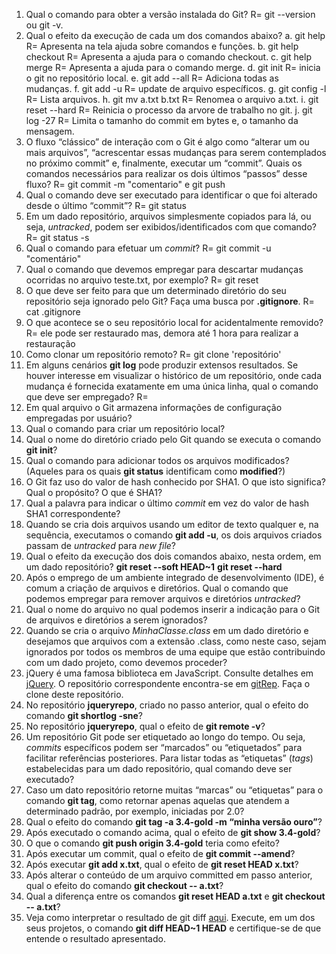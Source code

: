 1. Qual o comando para obter a versão instalada do Git? 
R= git --version ou git -v.
2. Qual o efeito da execução de cada um dos comandos abaixo?
  a. git help 
  R= Apresenta na tela ajuda sobre comandos e funções.
  b. git help checkout 
  R= Apresenta a ajuda para o comando checkout.
  c. git help merge 
  R= Apresenta a ajuda para o comando merge.
  d. git init 
  R=  inicia o git no repositório local.
  e. git add --all 
  R=  Adiciona todas as mudanças.
  f. git add -u 
  R= update de arquivo específicos.
  g. git config -l 
  R= Lista arquivos.
  h. git mv a.txt b.txt
  R= Renomea o arquivo a.txt.
  i. git reset --hard
  R= Reinicia o processo da arvore de trabalho no git.
  j. git log -27
  R= Limita o tamanho do commit em bytes e, o tamanho da mensagem.
3. O fluxo “clássico” de interação com o Git é algo como “alterar um ou mais arquivos”, “acrescentar essas mudanças para serem contemplados no próximo commit” e, finalmente, executar um “commit”. Quais os comandos necessários para realizar os dois últimos “passos” desse fluxo? 
R= git commit -m "comentario" e git push
4. Qual o comando deve ser executado para identificar o que foi alterado desde o último “commit”?
R= git status
5. Em um dado repositório, arquivos simplesmente copiados para lá, ou seja, _untracked_, podem ser exibidos/identificados com que comando?
R= git status -s 
6. Qual o comando para efetuar um _commit_? 
R= git commit -u "comentário"
7. Qual o comando que devemos empregar para descartar mudanças ocorridas no arquivo teste.txt, por exemplo?
R= git reset
8. O que deve ser feito para que um determinado diretório do seu repositório seja ignorado pelo Git? Faça uma busca por **.gitignore**.
R= cat .gitignore
9. O que acontece se o seu repositório local for acidentalmente removido?
R= ele pode ser restaurado mas, demora até 1 hora para realizar a restauração
10. Como clonar um repositório remoto?
R= git clone 'repositório'
11. Em alguns cenários **git log** pode produzir extensos resultados. Se houver interesse em visualizar o histórico de um repositório, onde cada mudança é fornecida exatamente em uma única linha, qual o comando que deve ser empregado?
R= 
12. Em qual arquivo o Git armazena informações de configuração empregadas por usuário?
13. Qual o comando para criar um repositório local?
14. Qual o nome do diretório criado pelo Git quando se executa o comando **git init**?
15. Qual o comando para adicionar todos os arquivos modificados? (Aqueles para os quais **git status** identificam como **modified**?)
16. O Git faz uso do valor de hash conhecido por SHA1. O que isto significa? Qual o propósito? O que é SHA1?
17. Qual a palavra para indicar o último _commit_ em vez do valor de hash SHA1 correspondente?
18. Quando se cria dois arquivos usando um editor de texto qualquer e, na sequência, executamos o comando **git add -u**, os dois arquivos criados passam de _untracked_ para _new file_?
19. Qual o efeito da execução dos dois comandos abaixo, nesta ordem, em um dado repositório?
**git reset --soft HEAD~1**
**git reset --hard**
20. Após o emprego de um ambiente integrado de desenvolvimento (IDE), é comum a criação de arquivos e diretórios. Qual o comando que podemos empregar para remover arquivos e diretórios _untracked_?
21. Qual o nome do arquivo no qual podemos inserir a indicação para o Git de arquivos e diretórios a serem ignorados?
22. Quando se cria o arquivo _MinhaClasse.class_ em um dado diretório e desejamos que arquivos com a extensão .class, como neste caso, sejam ignorados por todos os membros de uma equipe que estão contribuindo com um dado projeto, como devemos proceder?
23. jQuery é uma famosa biblioteca em JavaScript. Consulte detalhes em [jQuery](http://jquery.com). O repositório correspondente encontra-se em [gitRep](https://github.com/jquery/jquery.git). Faça o clone deste repositório.
24. No repositório **jqueryrepo**, criado no passo anterior, qual o efeito do comando
**git shortlog -sne**?
25. No repositório **jqueryrepo**, qual o efeito de **git remote -v**?
26. Um repositório Git pode ser etiquetado ao longo do tempo. Ou seja, _commits_ específicos podem ser “marcados” ou “etiquetados” para facilitar referências posteriores. Para listar todas as “etiquetas” (_tags_) estabelecidas para um dado repositório, qual comando deve ser executado?
27. Caso um dato repositório retorne muitas “marcas” ou “etiquetas” para o comando **git tag**, como retornar apenas aquelas que atendem a determinado padrão, por exemplo, iniciadas por 2.0?
28. Qual o efeito do comando **git tag -a 3.4-gold -m “minha versão ouro”**?
29. Após executado o comando acima, qual o efeito de **git show 3.4-gold**?
30. O que o comando **git push origin 3.4-gold** teria como efeito?
31. Após executar um commit, qual o efeito de **git commit --amend**?
32. Após executar **git add x.txt**, qual o efeito de **git reset HEAD x.txt**?
33. Após alterar o conteúdo de um arquivo committed em passo anterior, qual o efeito do comando **git checkout -- a.txt**?
34. Qual a diferença entre os comandos **git reset HEAD a.txt** e **git checkout -- a.txt**?
35. Veja como interpretar o resultado de git diff [aqui](https://medium.com/therobinkim/how-to-read-a-git-diff-6c87a9dc47c5). Execute, em um dos seus projetos, o comando **git diff HEAD~1 HEAD** e certifique-se de que entende o resultado apresentado.
